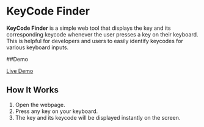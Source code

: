 # KeyCode Finder

**KeyCode Finder** is a simple web tool that displays the key and its corresponding keycode whenever the user presses a key on their keyboard. This is helpful for developers and users to easily identify keycodes for various keyboard inputs.

##Demo

[Live Demo]()

## How It Works

1. Open the webpage.
2. Press any key on your keyboard.
3. The key and its keycode will be displayed instantly on the screen.
